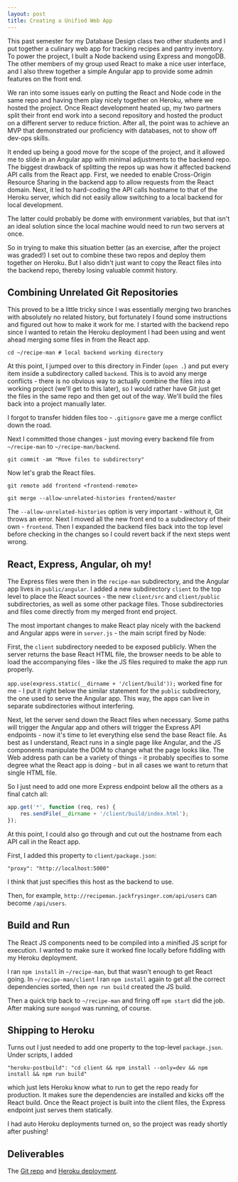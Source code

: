 ```yaml
---
layout: post
title: Creating a Unified Web App
---
```


This past semester for my Database Design class two other students and I put together a culinary web app for tracking recipes and pantry inventory. To power the project, I built a Node backend using Express and mongoDB. The other members of my group used React to make a nice user interface, and I also threw together a simple Angular app to provide some admin features on the front end.

We ran into some issues early on putting the React and Node code in the same repo and having them play nicely together on Heroku, where we hosted the project. Once React development heated up, my two partners split their front end work into a second repository and hosted the product on a different server to reduce friction. After all, the point was to achieve an MVP that demonstrated our proficiency with databases, not to show off dev-ops skills.

It ended up being a good move for the scope of the project, and it allowed me to slide in an Angular app with minimal adjustments to the backend repo. The biggest drawback of splitting the repos up was how it affected backend API calls from the React app. First, we needed to enable Cross-Origin Resource Sharing in the backend app to allow requests from the React domain. Next, it led to hard-coding the API calls hostname to that of the Heroku server, which did not easily allow switching to a local backend for local development.

The latter could probably be dome with environment variables, but that isn't an ideal solution since the local machine would need to run two servers at once.

So in trying to make this situation better (as an exercise, after the project was graded!) I set out to combine these two repos and deploy them together on Heroku. But I also didn't just want to copy the React files into the backend repo, thereby losing valuable commit history.

## Combining Unrelated Git Repositories

This proved to be a little tricky since I was essentially merging two branches with absolutely no related history, but fortunately I found some instructions and figured out how to make it work for me. I started with the backend repo since I wanted to retain the Heroku deployment I had been using and went ahead merging some files in from the React app.

`cd ~/recipe-man # local backend working directory`

At this point, I jumped over to this directory in Finder (`open .`) and put every item inside a subdirectory called `backend`. This is to avoid any merge conflicts - there is no obvious way to actually combine the files into a working project (we'll get to this later), so I would rather have Git just get the files in the same repo and then get out of the way. We'll build the files back into a project manually later.

I forgot to transfer hidden files too - `.gitignore` gave me a merge conflict down the road.

Next I committed those changes - just moving every backend file from `~/recipe-man` to `~/recipe-man/backend`.

`git commit -am "Move files to subdirectory"`

Now let's grab the React files.

`git remote add frontend <frontend-remote>`

`git merge --allow-unrelated-histories frontend/master`

The `--allow-unrelated-histories` option is very important - without it, Git throws an error. Next I moved all the new front end to a subdirectory of their own - `frontend`. Then I expanded the backend files back into the top level before checking in the changes so I could revert back if the next steps went wrong.

## React, Express, Angular, oh my!

The Express files were then in the `recipe-man` subdirectory, and the Angular app lives in `public/angular`. I added a new subdirectory `client` to the top level to place the React sources - the new `client/src` and `client/public` subdirectories, as well as some other package files. Those subdirectories and files come directly from my merged front end project.

The most important changes to make React play nicely with the backend and Angular apps were in `server.js` - the main script fired by Node:

First, the `client` subdirectory needed to be exposed publicly. When the server returns the base React HTML file, the browser needs to be able to load the accompanying files - like the JS files required to make the app run properly.

`app.use(express.static(__dirname + '/client/build'));` worked fine for me - I put it right below the similar statement for the `public` subdirectory, the one used to serve the Angular app. This way, the apps can live in separate subdirectories without interfering.

Next, let the server send down the React files when necessary. Some paths will trigger the Angular app and others will trigger the Express API endpoints - now it's time to let everything else send the base React file. As best as I understand, React runs in a single page like Angular, and the JS components manipulate the DOM to change what the page looks like. The Web address path can be a variety of things - it probably specifies to some degree what the React app is doing - but in all cases we want to return that single HTML file.

So I just need to add one more Express endpoint below all the others as a final catch all:
```javascript
app.get('*', function (req, res) {
    res.sendFile(__dirname + '/client/build/index.html');
});
```

At this point, I could also go through and cut out the hostname from each API call in the React app.

First, I added this property to `client/package.json`:

`"proxy": "http://localhost:5000"`

I think that just specifies this host as the backend to use.

Then, for example, `http://recipeman.jackfrysinger.com/api/users` can become `/api/users`.

## Build and Run
The React JS components need to be compiled into a minified JS script for execution. I wanted to make sure it worked fine locally before fiddling with my Heroku deployment.

I ran `npm install` in `~/recipe-man`, but that wasn't enough to get React going. In `~/recipe-man/client` I ran `npm install` again to get all the correct dependencies sorted, then `npm run build` created the JS build.

Then a quick trip back to `~/recipe-man` and firing off `npm start` did the job. After making sure `mongod` was running, of course.

## Shipping to Heroku
Turns out I just needed to add one property to the top-level `package.json`. Under scripts, I added

`"heroku-postbuild": "cd client && npm install --only=dev && npm install && npm run build"`

which just lets Heroku know what to run to get the repo ready for production. It makes sure the dependencies are installed and kicks off the React build. Once the React project is built into the client files, the Express endpoint just serves them statically.

I had auto Heroku deployments turned on, so the project was ready shortly after pushing!

## Deliverables
The [Git repo](https://github.com/jackfrys/recipe-man) and [Heroku deployment](http://recipeman.jackfrysinger.com).
